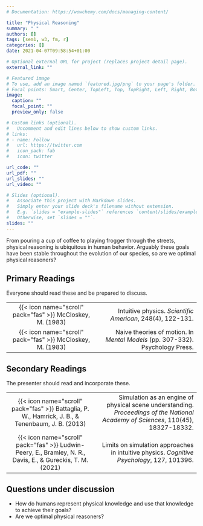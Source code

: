 ```yaml
---
# Documentation: https://wowchemy.com/docs/managing-content/

title: "Physical Reasoning"
summary: " "
authors: []
tags: [sem1, w3, fm, r]
categories: []
date: 2021-04-07T09:58:54+01:00

# Optional external URL for project (replaces project detail page).
external_link: ""

# Featured image
# To use, add an image named `featured.jpg/png` to your page's folder.
# Focal points: Smart, Center, TopLeft, Top, TopRight, Left, Right, BottomLeft, Bottom, BottomRight.
image:
  caption: ""
  focal_point: ""
  preview_only: false

# Custom links (optional).
#   Uncomment and edit lines below to show custom links.
# links:
# - name: Follow
#   url: https://twitter.com
#   icon_pack: fab
#   icon: twitter

url_code: ""
url_pdf: ""
url_slides: ""
url_video: ""

# Slides (optional).
#   Associate this project with Markdown slides.
#   Simply enter your slide deck's filename without extension.
#   E.g. `slides = "example-slides"` references `content/slides/example-slides.md`.
#   Otherwise, set `slides = ""`.
slides: ""
---
```


From pouring a cup of coffee to playing frogger through the streets, physical reasoning is ubiquitous in human behavior. Arguably these goals have been stable throughout the evolution of our species, so are we optimal physical reasoners? 


## Primary Readings

Everyone should read these and be prepared to discuss.

|  |  |
|:----:|-----:|
| {{< icon name="scroll" pack="fas" >}} McCloskey, M. (1983) | Intuitive physics. *Scientific American*, 248(4), 122-131. |
| {{< icon name="scroll" pack="fas" >}} McCloskey, M. (1983) | Naive theories of motion. In *Mental Models* (pp. 307-332). Psychology Press. |

## Secondary Readings

The presenter should read and incorporate these.

|  |  |
|:----:|-----:|
| {{< icon name="scroll" pack="fas" >}} Battaglia, P. W., Hamrick, J. B., & Tenenbaum, J. B. (2013) | Simulation as an engine of physical scene understanding. *Proceedings of the National Academy of Sciences*, 110(45), 18327-18332. |
| {{< icon name="scroll" pack="fas" >}} Ludwin-Peery, E., Bramley, N. R., Davis, E., & Gureckis, T. M. (2021) | Limits on simulation approaches in intuitive physics. *Cognitive Psychology*, 127, 101396. |


## Questions under discussion

- How do humans represent physical knowledge and use that knowledge to achieve their goals?
- Are we optimal physical reasoners?

